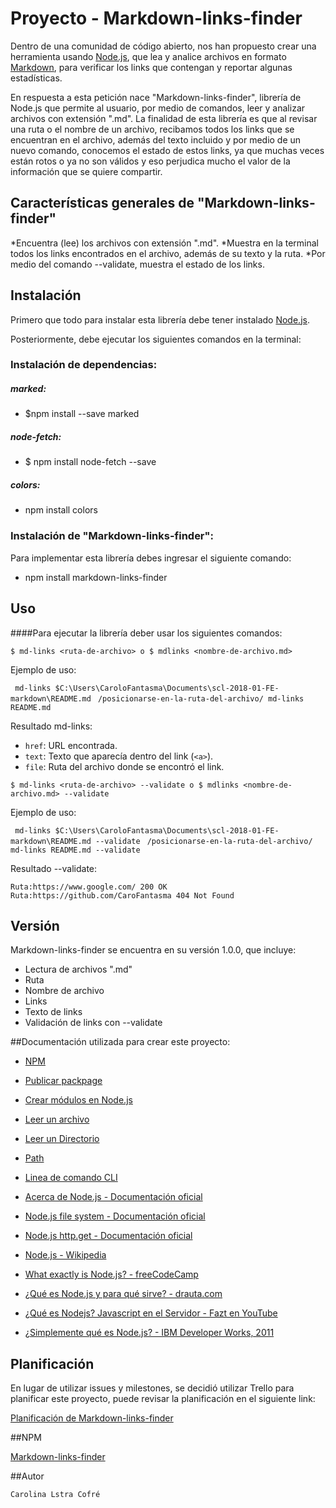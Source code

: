 # Proyecto - Markdown-links-finder

Dentro de una comunidad de código abierto, nos han propuesto crear una herramienta usando [Node.js](https://nodejs.org/), que lea y analice archivos en formato [Markdown](https://es.wikipedia.org/wiki/Markdown), para verificar los links que contengan y reportar algunas estadísticas.

En respuesta a esta petición nace "Markdown-links-finder", librería de Node.js que permite al usuario, por medio de comandos, leer y analizar archivos con extensión ".md". La finalidad de esta librería es que al revisar una ruta o el nombre de un archivo, recibamos todos los links que se encuentran en el archivo, además del texto incluido y por medio de un nuevo comando, conocemos el estado de estos links, ya que muchas veces están rotos o ya no son válidos y eso perjudica mucho el valor de la información que se quiere compartir.

## Características generales de "Markdown-links-finder"

*Encuentra (lee) los archivos con extensión ".md".
*Muestra en la terminal todos los links encontrados en el archivo, además de su texto y la ruta.
*Por medio del comando --validate, muestra el estado de los links.

## Instalación

Primero que todo para instalar esta librería debe tener instalado [Node.js](https://nodejs.org/). 

Posteriormente, debe ejecutar los siguientes comandos en la terminal:

### Instalación de dependencias:

##### marked:

* $npm install --save marked

##### node-fetch:

* $ npm install node-fetch --save

##### colors:

* npm install colors

### Instalación de "Markdown-links-finder":

Para implementar esta librería debes ingresar el siguiente comando:

* npm install markdown-links-finder

## Uso

####Para ejecutar la librería deber usar los siguientes comandos:

`$ md-links <ruta-de-archivo> o $ mdlinks <nombre-de-archivo.md>`

Ejemplo de uso: 

` md-links $C:\Users\CaroloFantasma\Documents\scl-2018-01-FE-markdown\README.md`
` /posicionarse-en-la-ruta-del-archivo/ md-links README.md`

Resultado md-links:

- `href`: URL encontrada.
- `text`: Texto que aparecía dentro del link (`<a>`).
- `file`: Ruta del archivo donde se encontró el link.

`$ md-links <ruta-de-archivo> --validate o $ mdlinks <nombre-de-archivo.md> --validate`

Ejemplo de uso: 

` md-links $C:\Users\CaroloFantasma\Documents\scl-2018-01-FE-markdown\README.md --validate`
` /posicionarse-en-la-ruta-del-archivo/ md-links README.md --validate`

Resultado --validate:

`Ruta:https://www.google.com/ 200 OK`
`Ruta:https://github.com/CaroFantasma 404 Not Found`

## Versión

Markdown-links-finder se encuentra en su versión 1.0.0, que incluye:

- Lectura de archivos ".md"
- Ruta
- Nombre de archivo
- Links
- Texto de links
- Validación de links con --validate

##Documentación utilizada para crear este proyecto:

- [NPM](https://docs.npmjs.com/getting-started/what-is-npm)
- [Publicar packpage](https://docs.npmjs.com/getting-started/publishing-npm-packages)
- [Crear módulos en Node.js](https://docs.npmjs.com/getting-started/publishing-npm-packages)
- [Leer un archivo](https://nodejs.org/api/fs.html#fs_fs_readfile_path_options_callback)
- [Leer un Directorio](https://nodejs.org/api/fs.html#fs_fs_readdir_path_options_callback)
- [Path](https://nodejs.org/api/path.html)
- [Linea de comando CLI](https://medium.com/netscape/a-guide-to-create-a-nodejs-command-line-package-c2166ad0452e)

- [Acerca de Node.js - Documentación oficial](https://nodejs.org/es/about/)
- [Node.js file system - Documentación oficial](https://nodejs.org/api/fs.html)
- [Node.js http.get - Documentación oficial](https://nodejs.org/api/http.html#http_http_get_options_callback)
- [Node.js - Wikipedia](https://es.wikipedia.org/wiki/Node.js)
- [What exactly is Node.js? - freeCodeCamp](https://medium.freecodecamp.org/what-exactly-is-node-js-ae36e97449f5)
- [¿Qué es Node.js y para qué sirve? - drauta.com](https://www.drauta.com/que-es-nodejs-y-para-que-sirve)
- [¿Qué es Nodejs? Javascript en el Servidor - Fazt en YouTube](https://www.youtube.com/watch?v=WgSc1nv_4Gw)
- [¿Simplemente qué es Node.js? - IBM Developer Works, 2011](https://www.ibm.com/developerworks/ssa/opensource/library/os-nodejs/index.html)

## Planificación

En lugar de utilizar issues y milestones, se decidió utilizar Trello para planificar este proyecto, puede revisar la planificación en el siguiente link:

[Planificación de Markdown-links-finder](https://trello.com/b/pvkuiubD/markdown-links)

##NPM

[Markdown-links-finder](https://www.npmjs.com/package/markdown-links-finder)

##Autor

`Carolina Lstra Cofré`



